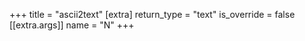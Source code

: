 +++
title = "ascii2text"
[extra]
return_type = "text"
is_override = false
[[extra.args]]
name = "N"
+++